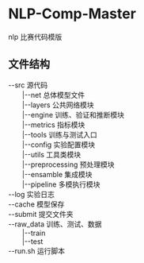 # NLP-Comp-Master
nlp 比赛代码模版

## 文件结构
--src 源代码  
&emsp;&emsp;|--net 总体模型文件  
&emsp;&emsp;|--layers 公共网络模块  
&emsp;&emsp;|--engine 训练、验证和推断模块  
&emsp;&emsp;|--metrics 指标模块  
&emsp;&emsp;|--tools 训练与测试入口  
&emsp;&emsp;|--config 实验配置模块  
&emsp;&emsp;|--utils 工具类模块  
&emsp;&emsp;|--preprocessing 预处理模块  
&emsp;&emsp;|--ensamble 集成模块  
&emsp;&emsp;|--pipeline 多模执行模块  
--log 实验日志  
--cache 模型保存  
--submit 提交文件夹  
--raw_data 训练、测试、数据  
&emsp;&emsp;|--train  
&emsp;&emsp;|--test  
--run.sh 运行脚本